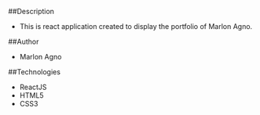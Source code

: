 ##Description
* This is react application created to display the portfolio of Marlon Agno.

##Author
* Marlon Agno

##Technologies
* ReactJS
* HTML5
* CSS3